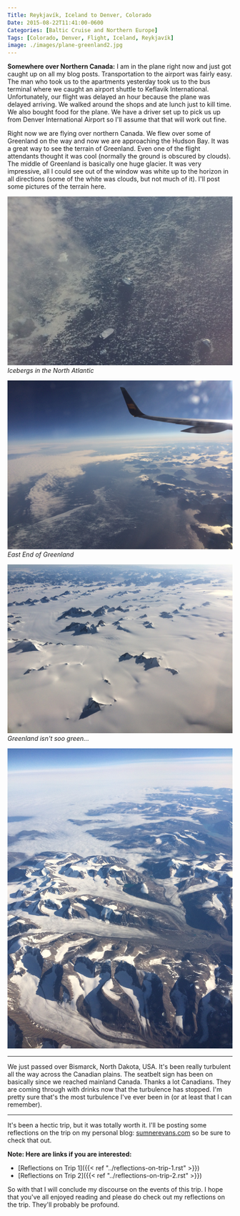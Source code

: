 ```yaml
---
Title: Reykjavík, Iceland to Denver, Colorado
Date: 2015-08-22T11:41:00-0600
Categories: [Baltic Cruise and Northern Europe]
Tags: [Colorado, Denver, Flight, Iceland, Reykjavík]
image: ./images/plane-greenland2.jpg
---
```


**Somewhere over Northern Canada:** I am in the plane right now and just got
caught up on all my blog posts. Transportation to the airport was fairly easy.
The man who took us to the apartments yesterday took us to the bus terminal
where we caught an airport shuttle to Keflavik International. Unfortunately, our
flight was delayed an hour because the plane was delayed arriving. We walked
around the shops and ate lunch just to kill time. We also bought food for the
plane. We have a driver set up to pick us up from Denver International Airport
so I'll assume that that will work out fine.

Right now we are flying over northern Canada. We flew over some of Greenland on
the way and now we are approaching the Hudson Bay. It was a great way to see the
terrain of Greenland. Even one of the flight attendants thought it was cool
(normally the ground is obscured by clouds). The middle of Greenland is
basically one huge glacier. It was very impressive, all I could see out of the
window was white up to the horizon in all directions (some of the white was
clouds, but not much of it). I'll post some pictures of the terrain here.

[![](./images/plane-icebergs.jpg)](./images/plane-icebergs.jpg)
*Icebergs in the North Atlantic*

[![](./images/plane-greenland1.jpg)](./images/plane-greenland1.jpg)
*East End of Greenland*

[![](./images/plane-greenland2.jpg)](./images/plane-greenland2.jpg)
*Greenland isn't soo green...*

[![](./images/plane-greenland3.jpg)](./images/plane-greenland3.jpg)

------------------------------------------------------------------------

We just passed over Bismarck, North Dakota, USA. It's been really turbulent all
the way across the Canadian plains. The seatbelt sign has been on basically
since we reached mainland Canada. Thanks a lot Canadians. They are coming
through with drinks now that the turbulence has stopped. I'm pretty sure that's
the most turbulence I've ever been in (or at least that I can remember).

------------------------------------------------------------------------

It's been a hectic trip, but it was totally worth it. I'll be posting some
reflections on the trip on my personal blog:
[sumnerevans.com](https://sumnerevans.com) so be sure to check that out.

**Note: Here are links if you are interested:**

* [Reflections on Trip 1]({{< ref "../reflections-on-trip-1.rst" >}})
* [Reflections on Trip 2]({{< ref "../reflections-on-trip-2.rst" >}})

So with that I will conclude my discourse on the events of this trip. I hope
that you've all enjoyed reading and please do check out my reflections on the
trip. They'll probably be profound.
